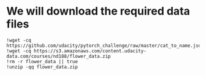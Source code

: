 # We will download the required data files

    !wget -cq https://github.com/udacity/pytorch_challenge/raw/master/cat_to_name.json
    !wget -cq https://s3.amazonaws.com/content.udacity-data.com/courses/nd188/flower_data.zip
    !rm -r flower_data || true
    !unzip -qq flower_data.zip